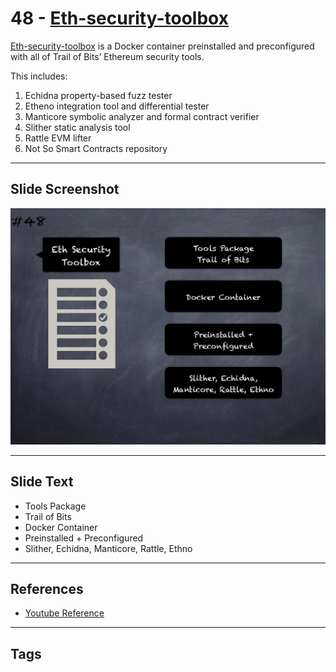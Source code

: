 
# 48 - [Eth-security-toolbox](./Eth-security-toolbox.md)

[Eth-security-toolbox](https://github.com/crytic/eth-security-toolbox) is a Docker container preinstalled and preconfigured with all of Trail of Bits’ Ethereum security tools. 

This includes:

1. Echidna property-based fuzz tester
2. Etheno integration tool and differential tester
3. Manticore symbolic analyzer and formal contract verifier
4. Slither static analysis tool
5. Rattle EVM lifter
6. Not So Smart Contracts repository
___
## Slide Screenshot
![048.jpg](../../images/6.%20Audit%20Techniques%20and%20Tools%20101/048.jpg)
___
## Slide Text
- Tools Package
- Trail of Bits
- Docker Container
- Preinstalled + Preconfigured
- Slither, Echidna, Manticore, Rattle, Ethno
___
## References
- [Youtube Reference](https://youtu.be/QmD2bJUe140?t=394)
___
## Tags
